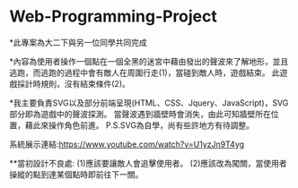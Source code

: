 # Web-Programming-Project


*此專案為大二下與另一位同學共同完成

*內容為使用者操作一個點在一個全黑的迷宮中藉由發出的聲波來了解地形，並且逃跑，而逃跑的過程中會有敵人在周圍行走(1)，當碰到敵人時，遊戲結束。
此遊戲採計時規則，沒有結束條件(2)。

*我主要負責SVG以及部分前端呈現(HTML、CSS、Jquery、JavaScript)，SVG部分即為遊戲中的聲波探測。
當聲波遇到牆壁時會消失，由此可知牆壁所在位置，藉此來操作角色前進。
P.S.SVG為自學，尚有些許地方有待調整。

系統展示連結:https://www.youtube.com/watch?v=U1yzJn9T4yg

**當初設計不良處:
(1)應該要讓敵人會追擊使用者。
(2)應該改為闖關，當使用者操縱的點到達某個點時即前往下一關。
